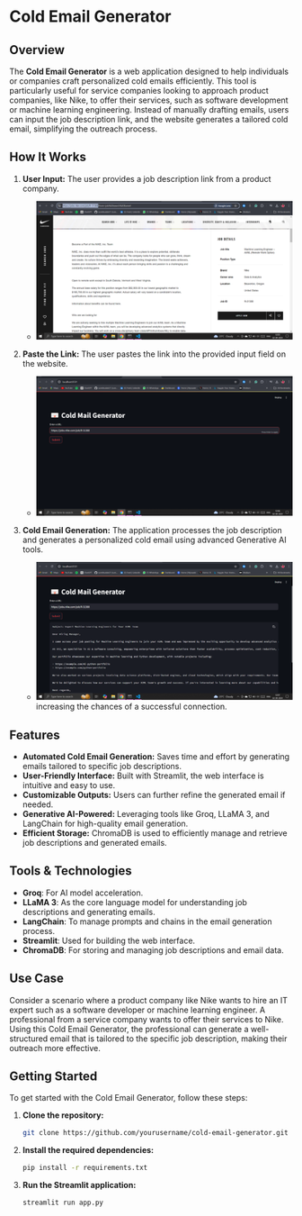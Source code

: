 # Cold Email Generator

## Overview
The **Cold Email Generator** is a web application designed to help individuals or companies craft personalized cold emails efficiently. This tool is particularly useful for service companies looking to approach product companies, like Nike, to offer their services, such as software development or machine learning engineering. Instead of manually drafting emails, users can input the job description link, and the website generates a tailored cold email, simplifying the outreach process.

## How It Works
1. **User Input:** The user provides a job description link from a product company.
   - ![Step 1: Job Description](images/step1_job_description.png)

2. **Paste the Link:** The user pastes the link into the provided input field on the website.
   - ![Step 2: Paste Link](images/step2_paste_link.png)

3. **Cold Email Generation:** The application processes the job description and generates a personalized cold email using advanced Generative AI tools.
   - ![Step 3: Generated Email](images/step3_generated_email.png)increasing the chances of a successful connection.

## Features
- **Automated Cold Email Generation:** Saves time and effort by generating emails tailored to specific job descriptions.
- **User-Friendly Interface:** Built with Streamlit, the web interface is intuitive and easy to use.
- **Customizable Outputs:** Users can further refine the generated email if needed.
- **Generative AI-Powered:** Leveraging tools like Groq, LLaMA 3, and LangChain for high-quality email generation.
- **Efficient Storage:** ChromaDB is used to efficiently manage and retrieve job descriptions and generated emails.

## Tools & Technologies
- **Groq**: For AI model acceleration.
- **LLaMA 3**: As the core language model for understanding job descriptions and generating emails.
- **LangChain**: To manage prompts and chains in the email generation process.
- **Streamlit**: Used for building the web interface.
- **ChromaDB**: For storing and managing job descriptions and email data.

## Use Case
Consider a scenario where a product company like Nike wants to hire an IT expert such as a software developer or machine learning engineer. A professional from a service company wants to offer their services to Nike. Using this Cold Email Generator, the professional can generate a well-structured email that is tailored to the specific job description, making their outreach more effective.

## Getting Started
To get started with the Cold Email Generator, follow these steps:

1. **Clone the repository:**
   ```bash
   git clone https://github.com/yourusername/cold-email-generator.git
2. **Install the required dependencies:**
   ```bash
   pip install -r requirements.txt
3. **Run the Streamlit application:**
   ```bash
   streamlit run app.py
